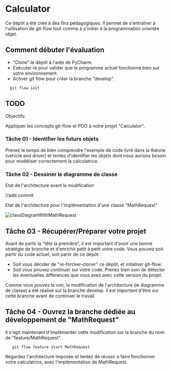 # Calculator

Ce dépôt a été créé à des fins pédagogiques. Il permet de s'entraîner à l'utilisation de git-flow tout comme à s'initier à la programmation orientée objet.

## Comment débuter l'évaluation

* "Clone" le dépôt à l'aide de PyCharm.
* Exécuter-le pour valider que le programme actuel fonctionne bien sur votre environnement.
* Activer git flow pour créer la branche "develop".

```
  git flow init
```

## TODO

Objectifs:

Appliquer les concepts git-flow et POO à notre projet "Calculator".

### Tâche 01 - Identifier les futurs objets

Prenez le temps de bien comprendre l'exemple de code livré dans la théorie (vehicle and driver) et tentez d'identifier les objets dont nous aurions besoin pour modéliser correctement la calculatrice.

### Tâche 02 - Dessiner le diagramme de classe

Etat de l'architecture avant la modification

//add commit

Etat de l'architecture pour l'implémentation d'une classe "MathRequest"

![classDiagramWithMathRequest]((docs/class_diagram.png))

## Tâche 03 - Récupérer/Préparer votre projet

Avant de partir la "tête la première", il est important d'avoir une bonne stratégie de branche et d'enrichir petit à petit votre code.
Vous pouvez soit partir du code actuel, soit partir de ce dépôt:

* Soit vous décider de "re-forcker-cloner" ce dépôt, et initaliser git-flow.
* Soit vous pouvez continuer sur votre code. Prenez bien soin de détecter les éventuelles différences que vous avez avec cette version du projet.

Comme vous pouvez le voir, la modification de l'architecture (le diagramme de classe) a été réalisé sur la branche develop. Il est important d'être sur cette branche avant de continuer le travail.

## Tâche 04 - Ouvrez la branche dédiée au développement de "MathRequest"

Il s'agit maintenant d'implémenter cette modification sur la branche du nom de "feature/MathRequest".

```
   git flow feature start MathRequest
```

Regardez l'architecture imposée et tentez de réussir à faire fonctionner votre calculatrice, avec l'implémentation de MathRequest.

